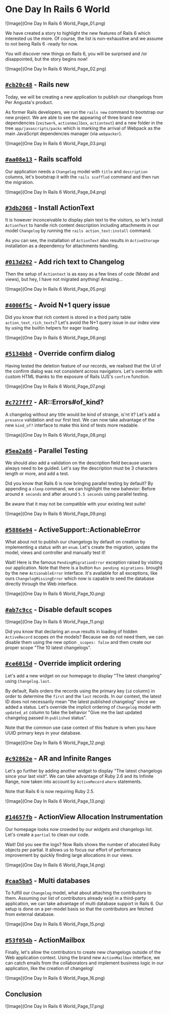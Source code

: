 # One Day In Rails 6 World

![Image](One Day In Rails 6 World_Page_01.png)

We have created a story to highlight the new features of Rails 6 which interested us the more. Of course, the list is non-exhaustive and we assume to not being Rails 6 -ready for now.

You will discover new things on Rails 6, you will be surprised and /or disappointed, but the story begins now!

![Image](One Day In Rails 6 World_Page_02.png)

## [`#cb20c48`](https://github.com/perangusta/one-day-in-rails6-world/commit/cb20c48) - Rails new

Today, we will be creating a new application to publish our changelogs from Per Angusta's product.

As former Rails developers, we run the `rails new` command to bootstrap our new project. We are able to see the appearing of three brand new dependencies (`zeitwerk`, `actionmailbox`, `actiontext`) and a new folder in the tree `app/javascripts/packs` which is marking the arrival of Webpack as the main JavaScript dependencies manager (via `webpacker`).

![Image](One Day In Rails 6 World_Page_03.png)

## [`#aa08e13`](https://github.com/perangusta/one-day-in-rails6-world/commit/aa08e13) - Rails scaffold

Our application needs a `Changelog` model with `title` and `description` columns, let's bootstrap it with the `rails scafflod` command and then run the migration.

![Image](One Day In Rails 6 World_Page_04.png)

## [`#3db2068`](https://github.com/perangusta/one-day-in-rails6-world/commit/3db2068) - Install ActionText

It is however inconceivable to display plain text to the visitors, so let's install `ActionText` to handle rich content description including attachments in our model `Changelog` by running the `rails action_text:install` command.

As you can see, the installation of `ActionText` also results in `ActiveStorage` installation as a dependency for attachments handling.

## [`#013d262`](https://github.com/perangusta/one-day-in-rails6-world/commit/013d262) - Add rich text to Changelog

Then the setup of `Actiontext` is as easy as a few lines of code (Model and views), but hey, I have not migrated anything! Amazing...

![Image](One Day In Rails 6 World_Page_05.png)

## [`#4006f5c`](https://github.com/perangusta/one-day-in-rails6-world/commit/4006f5c) - Avoid N+1 query issue

Did you know that rich content is stored in a third party table `action_text_rich_texts`? Let's avoid the N+1 query issue in our index view by using the builtin helpers for eager loading.

![Image](One Day In Rails 6 World_Page_06.png)

## [`#5134bb8`](https://github.com/perangusta/one-day-in-rails6-world/commit/5134bb8) - Override confirm dialog

Having tested the deletion feature of our records, we realised that the UI of the confirm dialog was not consistent across navigators. Let's override with custom HTML thanks to the exposure of Rails UJS's `confirm` function.

![Image](One Day In Rails 6 World_Page_07.png)

## [`#c727ff7`](https://github.com/perangusta/one-day-in-rails6-world/commit/c727ff7) - AR::Errors#of_kind?

A changelog without any title would be kind of strange, is'nt it? Let's add a `presence` validation and our first test. We can now take advantage of the new `kind_of?` interface to make this kind of tests more readable.

![Image](One Day In Rails 6 World_Page_08.png)

## [`#5ea2a86`](https://github.com/perangusta/one-day-in-rails6-world/commit/5ea2a86) - Parallel Testing

We should also add a validation on the description field because users always need to be guided. Let's say the description must be 3 characters length or more, and add a test.

Did you know that Rails 6 is now bringing parallel testing by default? By appending a `sleep` command, we can highlight the new bahevior: Before around `8 seconds` and after around `5.5 seconds` using parallel testing.

Be aware that it may not be compatible with your existing test suite!

![Image](One Day In Rails 6 World_Page_09.png)

## [`#5886e94`](https://github.com/perangusta/one-day-in-rails6-world/commit/5886e94) - ActiveSupport::ActionableError

What about not to publish our changelogs by default on creation by implementing  a status with an `enum`. Let's create the migration, update the model, views and controller and manually test it!

Wait! Here is the famous `PendingMigrationError` exception raised by visiting our application. Note that there is a button `Run pending migrations`. brought by the new `ActionableError` interface. It's available for all exceptions, like ours `ChangelogMissingError` which now is capable to seed the database directly through the Web interface.

![Image](One Day In Rails 6 World_Page_10.png)

## [`#ab7c9cc`](https://github.com/perangusta/one-day-in-rails6-world/commit/ab7c9cc) - Disable default scopes

![Image](One Day In Rails 6 World_Page_11.png)

Did you know that declaring an `enum` results in loading of hidden `ActiveRecord` scopes on the models? Because we do not need them, we can disable them using the new option `_scopes: false` and then create our proper scope "The 10 latest changelogs".

## [`#ce6015d`](https://github.com/perangusta/one-day-in-rails6-world/commit/ce6015d) - Override implicit ordering

Let's add a new widget on our homepage to display "The latest changelog" using `Changelog.last`.

By default, Rails orders the records using the primary key (`id` column) in order to determine the `first` and the `last` records. In our context, the latest ID does not necessarily mean "the latest published changelog" since we added a status. Let's override the implicit ordering of `Changelog` model with `updated_at` column to fake the behavior "Give me the last updated changelog passed in `published` status".

Note that the common use case context of this feature is when you have UUID primary keys in your database.

![Image](One Day In Rails 6 World_Page_12.png)

## [`#c92862e`](https://github.com/perangusta/one-day-in-rails6-world/commit/c92862e) - AR and Infinite Ranges

Let's go further by adding another widget to display "The latest changelogs since your last visit". We can take advantage of Ruby 2.6 and its Infinite Range, now taken into account by `ActiveRecord` `where` statements.

Note that Rails 6 is now requiring Ruby 2.5.

![Image](One Day In Rails 6 World_Page_13.png)

## [`#14657fb`](https://github.com/perangusta/one-day-in-rails6-world/commit/14657fb) - ActionView Allocation Instrumentation

Our homepage looks now crowded by our widgets and changelogs list. Let's create a `partial` to clean our code.

Wait! Did you see the logs? Now Rails shows the number of allocated Ruby objects per partial. It allows us to focus our effort of performance improvement by quickly finding large allocations in our views.

![Image](One Day In Rails 6 World_Page_14.png)

## [`#caa5ba5`](https://github.com/perangusta/one-day-in-rails6-world/commit/caa5ba5) - Multi databases

To fulfill our `Changelog` model, what about attaching the contributors to them. Assuming our list of contributors already exist in a third-party application, we can take advantage of multi database support in Rails 6. Our setup is done on a per-model basis so that the contributors are fetched from external database.

![Image](One Day In Rails 6 World_Page_15.png)

## [`#53f054b`](https://github.com/perangusta/one-day-in-rails6-world/commit/53f054b) - ActionMailbox

Finally, let's allow the contributors to create new changelogs outside of the Web application context. Using the brand new `ActionMailbox` interface, we can catch emails from the collaborators and implement business logic in our application, like the creation of changelog!

![Image](One Day In Rails 6 World_Page_16.png)

## Conclusion

![Image](One Day In Rails 6 World_Page_17.png)

